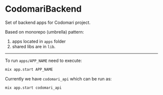 # CodomariBackend

Set of backend apps for Codomari project.

Based on monorepo (umbrella) pattern:

1. apps located in `apps` folder
2. shared libs are in `lib`.

---

To run `apps/APP_NAME` need to execute:

```sh
mix app.start APP_NAME
```

Currently we have `codomari_api` which can be run as:

```
mix app.start codomari_api
```
